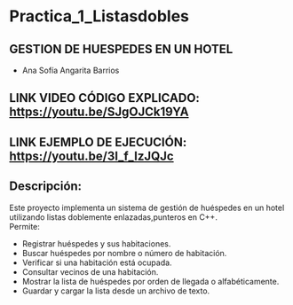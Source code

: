 # Practica_1_Listasdobles

## GESTION DE HUESPEDES EN UN HOTEL
- Ana Sofía Angarita Barrios

## LINK VIDEO CÓDIGO EXPLICADO: https://youtu.be/SJgOJCk19YA
## LINK EJEMPLO DE EJECUCIÓN: https://youtu.be/3I_f_IzJQJc

## Descripción:
Este proyecto implementa un sistema de gestión de huéspedes en un hotel utilizando listas doblemente enlazadas,punteros en C++.  
Permite:
- Registrar huéspedes y sus habitaciones.
- Buscar huéspedes por nombre o número de habitación.
- Verificar si una habitación está ocupada.
- Consultar vecinos de una habitación.
- Mostrar la lista de huéspedes por orden de llegada o alfabéticamente.
- Guardar y cargar la lista desde un archivo de texto.

